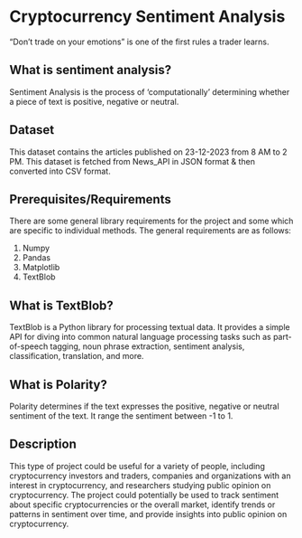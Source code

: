 # Cryptocurrency Sentiment Analysis
“Don’t trade on your emotions” is one of the first rules a trader learns.

## What is sentiment analysis?
Sentiment Analysis is the process of ‘computationally’ determining whether a piece of text is positive, negative or neutral.

## Dataset
This dataset contains the articles published on 23-12-2023 from 8 AM to 2 PM.
This dataset is fetched from News_API in JSON format & then converted into CSV format.

## Prerequisites/Requirements
There are some general library requirements for the project and some which are specific to individual methods.
The general requirements are as follows:

1. Numpy
2. Pandas
3. Matplotlib
4. TextBlob

## What is TextBlob?
TextBlob is a Python library for processing textual data. It provides a simple API for diving into common natural language processing
tasks such as part-of-speech tagging, noun phrase extraction, sentiment analysis, classification, translation, and more.

## What is Polarity?
Polarity determines if the text expresses the positive, negative or neutral sentiment of the text.
It range the sentiment between -1 to 1.

## Description
This type of project could be useful for a variety of people, including cryptocurrency investors and traders,
companies and organizations with an interest in cryptocurrency, and researchers studying public opinion on 
cryptocurrency.
The project could potentially be used to track sentiment about specific cryptocurrencies or the overall market,
identify trends or patterns in sentiment over time, and provide insights into public opinion on cryptocurrency.
